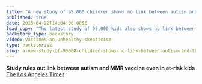 ```yaml
---
title: "A new study of 95,000 children shows no link between autism and the MMR vaccine"
published: true
date: 2015-04-22T14:04:00.000Z
lead_copy: "The latest study of 95,000 kids also shows no link between autism and the MMR vaccine. Our report explains the root of the antivaxxer movement. "
backstory_type: backstory
video: vaccines-an-unhealthy-skepticism
type: backstories
slug: a-new-study-of-95000-children-shows-no-link-between-autism-and-the-mmr-vaccine
---
```


**Study rules out link between autism and MMR vaccine even in at-risk kids**
[The Los Angeles Times](http://www.latimes.com/science/sciencenow/la-sci-sn-autism-study-vaccine-link-20150421-story.html#page=1)

